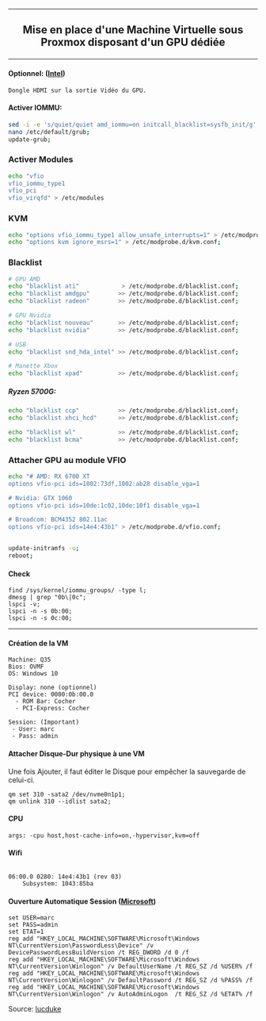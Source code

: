 ----------------------------------------------------------------------------------------------------------------------------------------------------------------
## <p align='center'> Mise en place d'une Machine Virtuelle sous Proxmox disposant d'un GPU dédiée </p>
----------------------------------------------------------------------------------------------------------------------------------------------------------------


#### Optionnel: ([Intel](https://github.com/intel/nemu/wiki/Testing-VFIO-with-GPU))
```
Dongle HDMI sur la sortie Vidéo du GPU.
```

#### Activer IOMMU:
```bash
sed -i -e 's/quiet/quiet amd_iommu=on initcall_blacklist=sysfb_init/g' /etc/default/grub;
nano /etc/default/grub;
update-grub;
```

### Activer Modules
```bash
echo "vfio
vfio_iommu_type1
vfio_pci
vfio_virqfd" > /etc/modules
```

### KVM
```bash
echo "options vfio_iommu_type1 allow_unsafe_interrupts=1" > /etc/modprobe.d/iommu_unsafe_interrupts.conf;
echo "options kvm ignore_msrs=1" > /etc/modprobe.d/kvm.conf;
```

### Blacklist
```bash
# GPU AMD
echo "blacklist ati"            > /etc/modprobe.d/blacklist.conf;
echo "blacklist amdgpu"        >> /etc/modprobe.d/blacklist.conf;
echo "blacklist radeon"        >> /etc/modprobe.d/blacklist.conf;

# GPU Nvidia
echo "blacklist nouveau"       >> /etc/modprobe.d/blacklist.conf;
echo "blacklist nvidia"        >> /etc/modprobe.d/blacklist.conf;

# USB
echo "blacklist snd_hda_intel" >> /etc/modprobe.d/blacklist.conf;

# Manette Xbox
echo "blacklist xpad"          >> /etc/modprobe.d/blacklist.conf;
```

##### Ryzen 5700G:
```bash
echo "blacklist ccp"           >> /etc/modprobe.d/blacklist.conf;
echo "blacklist xhci_hcd"      >> /etc/modprobe.d/blacklist.conf;

echo "blacklist wl"            >> /etc/modprobe.d/blacklist.conf;
echo "blacklist bcma"          >> /etc/modprobe.d/blacklist.conf;
```


### Attacher GPU au module VFIO
```bash
echo "# AMD: RX 6700 XT
options vfio-pci ids=1002:73df,1002:ab28 disable_vga=1

# Nvidia: GTX 1060
options vfio-pci ids=10de:1c02,10de:10f1 disable_vga=1

# Broadcom: BCM4352 802.11ac
options vfio-pci ids=14e4:43b1" > /etc/modprobe.d/vfio.conf;


update-initramfs -u;
reboot;
```

#### Check
```
find /sys/kernel/iommu_groups/ -type l;
dmesg | grep "0b\|0c";
lspci -v;
lspci -n -s 0b:00;
lspci -n -s 0c:00;
```

------------------------------------------------------------------------------------------------------------------------------------------------------------

#### Création de la VM
```
Machine: Q35
Bios: OVMF
OS: Windows 10

Display: none (optionnel)
PCI device: 0000:0b:00.0
  - ROM Bar: Cocher
  - PCI-Express: Cocher

Session: (Important)
 - User: marc
 - Pass: admin
```

#### Attacher Disque-Dur physique à une VM
Une fois Ajouter, il faut éditer le Disque pour empêcher la sauvegarde de celui-ci.
```
qm set 310 -sata2 /dev/nvme0n1p1;
qm unlink 310 --idlist sata2;
```

#### CPU
```
args: -cpu host,host-cache-info=on,-hypervisor,kvm=off
```


#### Wifi
```

06:00.0 0280: 14e4:43b1 (rev 03)
	Subsystem: 1043:85ba

```




#### Ouverture Automatique Session ([Microsoft](https://learn.microsoft.com/fr-fr/troubleshoot/windows-server/user-profiles-and-logon/turn-on-automatic-logon))
```
set USER=marc
set PASS=admin
set ETAT=1
reg add "HKEY_LOCAL_MACHINE\SOFTWARE\Microsoft\Windows NT\CurrentVersion\PasswordLess\Device" /v DevicePasswordLessBuildVersion /t REG_DWORD /d 0 /f
reg add "HKEY_LOCAL_MACHINE\SOFTWARE\Microsoft\Windows NT\CurrentVersion\Winlogon" /v DefaultUserName /t REG_SZ /d %USER% /f
reg add "HKEY_LOCAL_MACHINE\SOFTWARE\Microsoft\Windows NT\CurrentVersion\Winlogon" /v DefaultPassword /t REG_SZ /d %PASS% /f
reg add "HKEY_LOCAL_MACHINE\SOFTWARE\Microsoft\Windows NT\CurrentVersion\Winlogon" /v AutoAdminLogon  /t REG_SZ /d %ETAT% /f
```

Source:
[lucduke](https://github.com/lucduke/proxmox/blob/main/3-vm-gaming.md)
